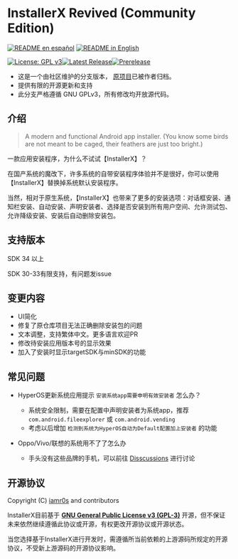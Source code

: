 # InstallerX Revived (Community Edition)

[![README en español](https://img.shields.io/badge/README_ES-0077b5?style=flat-square)](./README_ES.md) [![README in English](https://img.shields.io/badge/README_EN-239120?style=flat-square)](./README_EN.md)

[![License: GPL v3](https://img.shields.io/badge/License-GPLv3-blue.svg)](https://www.gnu.org/licenses/gpl-3.0)[![Latest Release](https://img.shields.io/github/v/release/wxxsfxyzm/InstallerX?label=稳定版)](https://github.com/wxxsfxyzm/InstallerX/releases/latest)[![Prerelease](https://img.shields.io/github/v/release/wxxsfxyzm/InstallerX?include_prereleases&label=测试版)](https://github.com/wxxsfxyzm/InstallerX/releases)

- 这是一个由社区维护的分支版本， [原项目](https://github.com/iamr0s/InstallerX)已被作者归档。
- 提供有限的开源更新和支持
- 此分支严格遵循 GNU GPLv3，所有修改均开放源代码。

## 介绍

> A modern and functional Android app installer. (You know some birds are not meant to be caged, their feathers are just too bright.) 

一款应用安装程序，为什么不试试【InstallerX】？

在国产系统的魔改下，许多系统的自带安装程序体验并不是很好，你可以使用【InstallerX】替换掉系统默认安装程序。

当然，相对于原生系统，【InstallerX】也带来了更多的安装选项：对话框安装、通知栏安装、自动安装、声明安装者、选择是否安装到所有用户空间、允许测试包、允许降级安装、安装后自动删除安装包。

## 支持版本

SDK 34 以上

SDK 30-33有限支持，有问题发issue

## 变更内容

- UI简化
- 修复了原仓库项目无法正确删除安装包的问题
- 文本调整，支持繁体中文。更多语言欢迎PR
- 修改待安装应用版本号的显示效果
- 加入了安装时显示targetSDK与minSDK的功能

## 常见问题

- HyperOS更新系统应用提示 `安装系统app需要申明有效安装者` 怎么办？
  - 系统安全限制，需要在配置中声明安装者为系统app，推荐 `com.android.fileexplorer` 或 `com.android.vending`
  - 考虑以后增加 `检测到系统为HyperOS自动为Default配置加上安装者` 的功能
 
- Oppo/Vivo/联想的系统用不了了怎么办
  - 手头没有这些品牌的手机，可以前往 [Disscussions](https://github.com/wxxsfxyzm/InstallerX-Revived/discussions) 进行讨论

## 开源协议

Copyright (C)  [iamr0s](https://github.com/iamr0s) and contributors

InstallerX目前基于 [**GNU General Public License v3 (GPL-3)**](http://www.gnu.org/copyleft/gpl.html)
开源，但不保证未来依然继续遵循此协议或开源，有权更改开源协议或开源状态。

当您选择基于InstallerX进行开发时，需遵循所当前依赖的上游源码所规定的开源协议，不受新上游源码的开源协议影响。